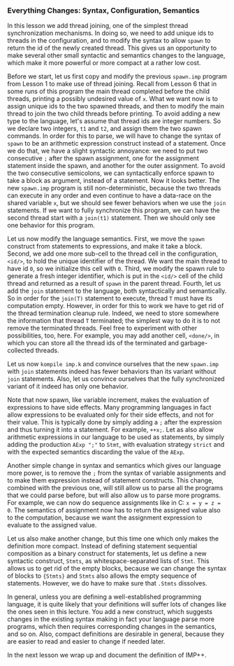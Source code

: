 <!-- Copyright (c) 2010-2016 K Team. All Rights Reserved. -->

### Everything Changes: Syntax, Configuration, Semantics

In this lesson we add thread joining, one of the simplest thread
synchronization mechanisms.  In doing so, we need to add unique ids
to threads in the configuration, and to modify the syntax to allow `spawn`
to return the id of the newly created thread.  This gives us an opportunity
to make several other small syntactic and semantics changes to the language,
which make it more powerful or more compact at a rather low cost.

Before we start, let us first copy and modify the previous `spawn.imp` program
from Lesson 1 to make use of thread joining.  Recall from Lesson 6 that in some
runs of this program the main thread completed before the child threads,
printing a possibly undesired value of `x`.  What we want now is to assign
unique ids to the two spawned threads, and then to modify the main thread to
join the two child threads before printing.  To avoid adding a new type to
the language, let's assume that thread ids are integer numbers.  So we declare
two integers, `t1` and `t2`, and assign them the two spawn commands.  In order
for this to parse, we will have to change the syntax of `spawn` to be an
arithmetic expression construct instead of a statement.  Once we do that,
we have a slight syntactic annoyance: we need to put two consecutive `;`
after the spawn assignment, one for the assignment statement inside the spawn,
and another for the outer assignment.  To avoid the two consecutive semicolons,
we can syntactically enforce spawn to take a block as argument, instead of a
statement.  Now it looks better.  The new `spawn.imp` program is still
non-deterministic, because the two threads can execute in any order and even
continue to have a data-race on the shared variable `x`, but we should see fewer
behaviors when we use the `join` statements.  If we want to fully synchronize
this program, we can have the second thread start with a `join(t1)` statement.
Then we should only see one behavior for this program.

Let us now modify the language semantics.  First, we move the `spawn`
construct from statements to expressions, and make it take a block.
Second, we add one more sub-cell to the thread cell in the configuration,
`<id/>`, to hold the unique identifier of the thread.  We want the main
thread to have id `0`, so we initialize this cell with `0`.  Third, we modify
the spawn rule to generate a fresh integer identifier, which is put in the
`<id/>` cell of the child thread and returned as a result of `spawn` in the
parent thread.  Fourth, let us add the `join` statement to the language,
both syntactically and semantically.  So in order for the `join(T)` statement
to execute, thread `T` must have its computation empty.  However, in order
for this to work we have to get rid of the thread termination cleanup rule.
Indeed, we need to store somewhere the information that thread `T` terminated;
the simplest way to do it is to not remove the terminated threads.  Feel free
to experiment with other possibilities, too, here.  For example, you may add
another cell, `<done/>`, in which you can store all the thread ids of the
terminated and garbage-collected threads.

Let us now `kompile imp.k` and convince ourselves that the new `spawn.imp`
with `join` statements indeed has fewer behaviors than its variant without
`join` statements.  Also, let us convince ourselves that the fully synchronized
variant of it indeed has only one behavior.

Note that now spawn, like variable increment, makes the evaluation of
expressions to have side effects.  Many programming languages in fact allow
expressions to be evaluated only for their side effects, and not for their
value.  This is typically done by simply adding a `;` after the expression
and thus turning it into a statement.  For example, `++x;`.  Let as also
allow arithmetic expressions in our language to be used as statements, by
simply adding the production `AExp ";"` to `Stmt`, with evaluation strategy
`strict` and with the expected semantics discarding the value of the `AExp`.

Another simple change in syntax and semantics which gives our language more
power, is to remove the `;` from the syntax of variable assignments and to make
them expression instead of statement constructs.  This change, combined with
the previous one, will still allow us to parse all the programs that we could
parse before, but will also allow us to parse more programs.  For example, we
can now do sequence assignments like in C: `x = y = z = 0`.  The semantics
of assignment now has to return the assigned value also to the computation,
because we want the assignment expression to evaluate to the assigned value.

Let us also make another change, but this time one which only makes the
definition more compact.  Instead of defining statement sequential
composition as a binary construct for statements, let us define a new
syntactic construct, `Stmts`, as whitespace-separated lists of `Stmt`.  This
allows us to get rid of the empty blocks, because we can change the syntax of
blocks to `{Stmts}` and `Stmts` also allows the empty sequence of statements.
However, we do have to make sure that `.Stmts` dissolves.

In general, unless you are defining a well-established programming language,
it is quite likely that your definitions will suffer lots of changes like the
ones seen in this lecture.  You add a new construct, which suggests changes
in the existing syntax making in fact your language parse more programs,
which then requires corresponding changes in the semantics, and so on.
Also, compact definitions are desirable in general, because they are easier
to read and easier to change if needed later.

In the next lesson we wrap up and document the definition of IMP++.
